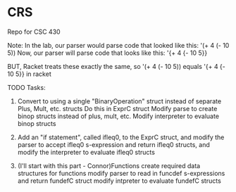 # CRS
Repo for CSC 430

Note:
In the lab, our parser would parse code that looked like this: '(+ 4 (- 10 5))
Now, our parser will parse code that looks like this: '{+ 4 {- 10 5}}

BUT, Racket treats these exactly the same, so '(+ 4 (- 10 5)) equals '{+ 4 {- 10 5}} in racket


TODO Tasks:
 1. Convert to using a single "BinaryOperation" struct instead of separate Plus, Mult, etc. structs
 	Do this in ExprC struct
 	Modify parse to create binop structs instead of plus, mult, etc.
 	Modify interpreter to evaluate binop structs

 2. Add an "if statement", called ifleq0, to the ExprC struct, and 
 	modify the parser to accept ifleq0 s-expression and return ifleq0 structs, and 
 	modify the interpreter to evaluate ifleq0 structs

 3. (I'll start with this part - Connor)Functions
 	create required data structures for functions
 	modify parser to read in funcdef s-expressions and return fundefC struct
 	modify intpreter to evaluate fundefC structs
